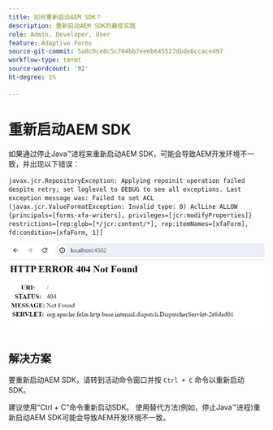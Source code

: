 ```yaml
---
title: 如何重新启动AEM SDK？
description: 重新启动AEM SDK的最佳实践
role: Admin, Developer, User
feature: Adaptive Forms
source-git-commit: 5a8c0ce8c5c764bb7eeeb645527dbde6ccace497
workflow-type: tm+mt
source-wordcount: '92'
ht-degree: 1%

---
```



# 重新启动AEM SDK

如果通过停止Java™进程来重新启动AEM SDK，可能会导致AEM开发环境不一致，并出现以下错误：

`javax.jcr.RepositoryException: Applying repoinit operation failed despite retry; set loglevel to DEBUG to see all exceptions. Last exception message was: Failed to set ACL (javax.jcr.ValueFormatException: Invalid type: 0) AclLine ALLOW {principals=[forms-xfa-writers], privileges=[jcr:modifyProperties]} restrictions=[rep:glob=[*/jcr:content/*], rep:itemNames=[xfaForm], fd:condition=[xfaForm, 1]]`

![Restart-aem-sdk-error](/help/forms/using/assets/restart-sdk-error.png)

## 解决方案

要重新启动AEM SDK，请转到活动命令窗口并按 `Ctrl + C` 命令以重新启动SDK。

建议使用“Ctrl + C”命令重新启动SDK。 使用替代方法(例如，停止Java™进程)重新启动AEM SDK可能会导致AEM开发环境不一致。
